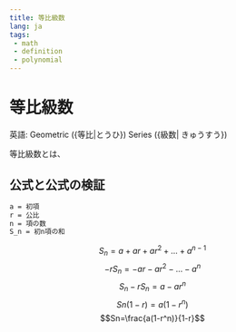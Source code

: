 ```yaml
---
title: 等比級数
lang: ja
tags:
 - math
 - definition
 - polynomial
---
```

# 等比級数
英語: Geometric ({等比|とうひ}) Series ({級数|
きゅうすう})

等比級数とは、

## 公式と公式の検証
```txt
a = 初項
r = 公比
n = 項の数
S_n = 初n項の和
```
$$S_n=a+ar+ar^2+\dots+a^{n-1}$$
$$-rS_n=-ar-ar^2-\dots-a^n$$
$$S_n-rS_n=a-ar^n$$
$$Sn(1-r)=a(1-r^n)$$
$$Sn=\frac{a(1-r^n)}{1-r}$$